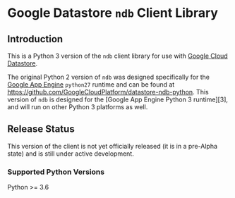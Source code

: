 # Google Datastore `ndb` Client Library

## Introduction

This is a Python 3 version of the `ndb` client library for use with
[Google Cloud Datastore][0].

The original Python 2 version of `ndb` was designed specifically for the
[Google App Engine][1] `python27` runtime and can be found at
https://github.com/GoogleCloudPlatform/datastore-ndb-python. This version of
`ndb` is designed for the [Google App Engine Python 3 runtime][3], and will
run on other Python 3 platforms as well.

[0]: https://cloud.google.com/datastore
[1]: https://cloud.google.com/appengine
[2]: https://cloud.google.com/appengine/docs/standard/python3/

## Release Status

This version of the client is not yet officially released (it is in a
pre-Alpha state) and is still under active development.

### Supported Python Versions
Python >= 3.6
